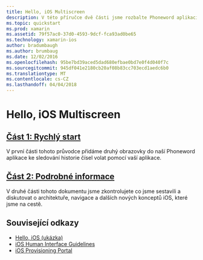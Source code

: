 ```yaml
---
title: Hello, iOS Multiscreen
description: V této příručce dvě části jsme rozbalte Phoneword aplikaci, kterou jsme vytvořili v Hello, iOS Průvodce pro zpracování druhý obrazovky. Přitom zavedeme budete návrhový vzor Model-View-Controller implementovat naše první navigační iOS a vyvíjet lépe pochopili, struktury aplikace iOS a funkce.
ms.topic: quickstart
ms.prod: xamarin
ms.assetid: 79f57ac0-37d0-4593-9dcf-fca93ad0be65
ms.technology: xamarin-ios
author: bradumbaugh
ms.author: brumbaug
ms.date: 12/02/2016
ms.openlocfilehash: 95be7bd39aced5dad680efbae0bd7e0f4d040f7c
ms.sourcegitcommit: 945df041e2180cb20af08b83cc703ecd1aedc6b0
ms.translationtype: MT
ms.contentlocale: cs-CZ
ms.lasthandoff: 04/04/2018
---
```

# <a name="hello-ios-multiscreen"></a>Hello, iOS Multiscreen

##  <a name="part-1-quickstartiosget-startedhello-ios-multiscreenhello-ios-multiscreen-quickstartmd"></a>[Část 1: Rychlý start](~/ios/get-started/hello-ios-multiscreen/hello-ios-multiscreen-quickstart.md)

V první části tohoto průvodce přidáme druhý obrazovky do naší Phoneword aplikace ke sledování historie čísel volat pomocí vaší aplikace.

##  <a name="part-2-deep-diveiosget-startedhello-ios-multiscreenhello-ios-multiscreen-deepdivemd"></a>[Část 2: Podrobné informace](~/ios/get-started/hello-ios-multiscreen/hello-ios-multiscreen-deepdive.md)



V druhé části tohoto dokumentu jsme zkontrolujete co jsme sestavili a diskutovat o architektuře, navigace a dalších nových konceptů iOS, které jsme na cestě.


## <a name="related-links"></a>Související odkazy

- [Hello, iOS (ukázka)](https://developer.xamarin.com/samples/monotouch/Hello_iOS/)
- [iOS Human Interface Guidelines](http://developer.apple.com/library/ios/#documentation/UserExperience/Conceptual/MobileHIG/Introduction/Introduction.html)
- [iOS Provisioning Portal](https://developer.apple.com/ios/manage/overview/index.action)
